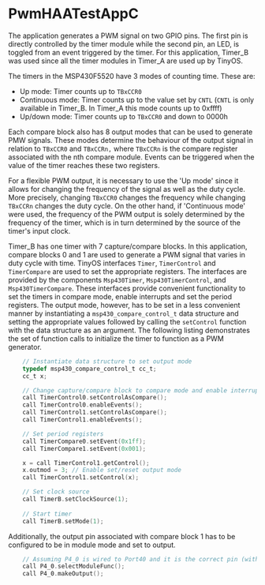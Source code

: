 # PwmHAATestAppC
The application generates a PWM signal on two GPIO pins. The first pin is directly controlled by the timer module while 
the second pin, an LED, is toggled from an event triggered by the timer. For this application, Timer_B was used since 
all the timer modules in Timer_A are used up by TinyOS.

The timers in the MSP430F5520 have 3 modes of counting time. These are:

 * Up mode: Timer counts up to ``TBxCCR0``
 * Continuous mode: Timer counts up to the value set by ``CNTL`` (``CNTL`` is only available in Timer_B. In Timer_A this 
   mode counts up to 0xffff)
 * Up/down mode: Timer counts up to ``TBxCCR0`` and down to 0000h

Each compare block also has 8 output modes that can be used to generate PMW signals. These modes determine the behaviour 
of the output signal in relation to ``TBxCCR0`` and ``TBxCCRn,`` where ``TBxCCRn`` is the compare register associated 
with the nth compare module. Events can be triggered when the value of the timer reaches these two registers.

For a flexible PWM output, it is necessary to use the 'Up mode' since it allows for changing the frequency of the signal 
as well as the duty cycle. More precisely, changing ``TBxCCR0`` changes the frequency while changing ``TBxCCRn`` changes 
the duty cycle. On the other hand, if 'Continuous mode' were used, the frequency of the PWM output is solely determined 
by the frequency of the timer, which is in turn determined by the source of the timer's input clock.

Timer_B has one timer with 7 capture/compare blocks. In this application, compare blocks 0 and 1 are used to generate a 
PWM signal that varies in duty cycle with time. TinyOS interfaces ``Timer``, ``TimerControl`` and ``TimerCompare`` are 
used to set the appropriate registers. The interfaces are provided by the components ``Msp430Timer``, ``Msp430TimerControl``,
and ``Msp430TimerCompare``. These interfaces provide convenient functionality to set the timers in compare mode, enable 
interrupts and set the period registers. The output mode, however, has to be set in a less convenient manner by 
instantiating a ``msp430_compare_control_t`` data structure and setting the appropriate values followed by calling the 
``setControl`` function with the data structure as an argument. The following listing demonstrates the set of function 
calls to initialize the timer to function as a PWM generator.
    
```C
    // Instantiate data structure to set output mode
    typedef msp430_compare_control_t cc_t;
    cc_t x;

    // Change capture/compare block to compare mode and enable interrupts
    call TimerControl0.setControlAsCompare();
    call TimerControl0.enableEvents();
    call TimerControl1.setControlAsCompare();
    call TimerControl1.enableEvents();

    // Set period registers
    call TimerCompare0.setEvent(0x1ff);
    call TimerCompare1.setEvent(0x001);

    x = call TimerControl1.getControl();
    x.outmod = 3; // Enable set/reset output mode
    call TimerControl1.setControl(x);

    // Set clock source
    call TimerB.setClockSource(1);
    
    // Start timer
    call TimerB.setMode(1);
```

Additionally, the output pin associated with compare block 1 has to be configured to be in module mode and set to 
output.

```C
    // Assuming P4_0 is wired to Port40 and it is the correct pin (with a compare peripheral)
    call P4_0.selectModuleFunc();
    call P4_0.makeOutput();
```
